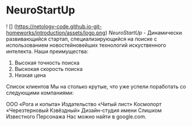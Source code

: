 # NeuroStartUp
! [] (https://netology-code.github.io-git-homeworks/introduction/assets/logo.png)
*NeuroStartUp* - Динамически развивающийся стартап, специализирующийся на поиске с использованием новостейновейших технологий искуственного интелекта. 
Наши преимущества:
1. Высокая точность поиска
2. Выскокая скорость поиска
3. Низкая цена


Список клиентов
Мы на столько крутые, что уже успели поработать со следующими компаниями:

ООО «Рога и копыта»
Издательство «Читый лист»
Космопорт «Черезтерновый Кзвёздный»
Дизайн-студия имени Слишком Известного Персонажа
Нас можно найти в google.com.

